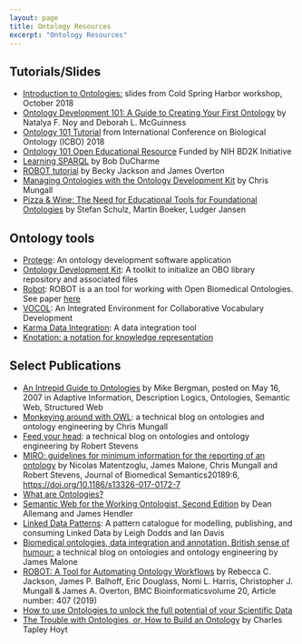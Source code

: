 ```yaml
---
layout: page
title: Ontology Resources
excerpt: "Ontology Resources"
---
```


##  Tutorials/Slides
- [Introduction to Ontologies:</a> slides from Cold Spring Harbor workshop, October 2018](https://github.com/prog4biol/pfb2018/blob/master/workshops/Ontologies/IntroToOntologies_CSH_2018-10-28g.pdf)
- [Ontology Development 101: A Guide to Creating Your First Ontology</a> by Natalya F. Noy and Deborah L. McGuinness](http://www.ksl.stanford.edu/people/dlm/papers/ontology101/ontology101-noy-mcguinness.html)
- [Ontology 101 Tutorial](http://icbo2018.cgrb.oregonstate.edu/node/19) from International Conference on Biological Ontology (ICBO) 2018
- [Ontology 101 Open Educational Resource](https://github.com/OHSUBD2K/BDK14-Ontologies-101) Funded by NIH BD2K Initiative
- [Learning SPARQL](http://www.learningsparql.com/) by Bob DuCharme
- [ROBOT tutorial](https://github.com/rctauber/robot-tutorial) by Becky Jackson and James Overton
- [Managing Ontologies with the Ontology Development Kit](https://www.slideshare.net/cmungall/ontology-development-kit-bioontologies-2019) by Chris Mungall</li>
- [Pizza & Wine: The Need for Educational Tools for Foundational Ontologies](https://www.semanticscholar.org/paper/Pizza-%26-Wine%3A-The-Need-for-Educational-Tools-for-Schulz-Boeker/f11eeeb341e1a8fb5387eb7eff2f293953f902bc) by Stefan Schulz, Martin Boeker, Ludger Jansen

## Ontology tools
- [Protege](https://protege.stanford.edu/): An ontology development software application
- [Ontology Development Kit](https://github.com/INCATools/ontology-development-kit): A toolkit to initialize an OBO library repository and associated files
- [Robot](http://robot.obolibrary.org/): ROBOT is a an tool for working with Open Biomedical Ontologies. See paper [here](https://bmcbioinformatics.biomedcentral.com/articles/10.1186/s12859-019-3002-3)
- [VOCOL](https://vocol.iais.fraunhofer.de/): An Integrated Environment for Collaborative Vocabulary Development
- [Karma Data Integration](http://usc-isi-i2.github.io/karma/): A data integration tool
- [Knotation: a notation for knowledge representation](https://knotation.org/)
					
## Select Publications

- [An Intrepid Guide to Ontologies](http://www.mkbergman.com/date/2007/05/16/) by Mike Bergman, posted on May 16, 2007 in Adaptive Information, Description Logics, Ontologies, Semantic Web, Structured Web
- [Monkeying around with OWL](https://douroucouli.wordpress.com/): a technical blog on ontologies and ontology engineering by Chris Mungall
- [Feed your head](https://robertdavidstevens.wordpress.com/): a technical blog on ontologies and ontology engineering by Robert Stevens
- [MIRO: guidelines for minimum information for the reporting of an ontology](https://jbiomedsem.biomedcentral.com/articles/10.1186/s13326-017-0172-7) by Nicolas Matentzoglu, James Malone, Chris Mungall and Robert Stevens, Journal of Biomedical Semantics20189:6, https://doi.org/10.1186/s13326-017-0172-7
- [What are Ontologies?](https://www.ontotext.com/knowledgehub/fundamentals/what-are-ontologies)
- [Semantic Web for the Working Ontologist, Second Edition](http://workingontologist.org) by Dean Allemang and James Hendler
- [Linked Data Patterns](http://patterns.dataincubator.org/book/): A pattern catalogue for modelling, publishing, and consuming Linked Data by Leigh Dodds and Ian Davis
- [Biomedical ontologies, data integration and annotation, British sense of humour:](http://drjamesmalone.blogspot.com/) a technical blog on ontologies and ontology engineering by James Malone
- [ROBOT: A Tool for Automating Ontology Workflows](https://bmcbioinformatics.biomedcentral.com/articles/10.1186/s12859-019-3002-3) by Rebecca C. Jackson, James P. Balhoff, Eric Douglass, Nomi L. Harris, Christopher J. Mungall & James A. Overton, BMC Bioinformaticsvolume 20, Article number: 407 (2019)
- [How to use Ontologies to unlock the full potential of your Scientific Data](https://www.scibite.com/news/how-to-use-ontologies-to-unlock-the-full-potential-of-your-scientific-data-part-1/)
- [The Trouble with Ontologies, or, How to Build an Ontology](https://cthoyt.com/2020/05/12/building-an-ontology.html) by Charles Tapley Hoyt

